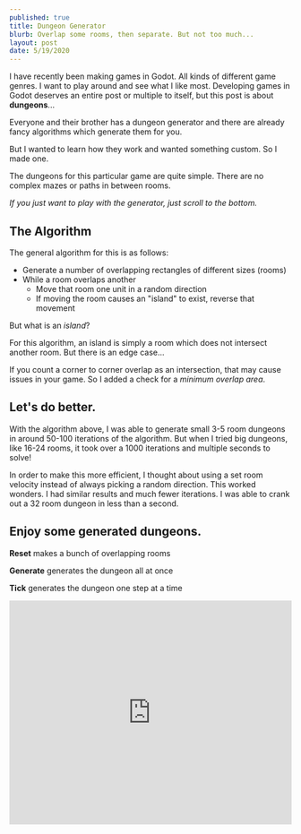 ```yaml
---
published: true
title: Dungeon Generator
blurb: Overlap some rooms, then separate. But not too much...
layout: post
date: 5/19/2020
---
```


I have recently been making games in Godot. All kinds of different game genres. I want to play around and see what I like most. Developing games in Godot deserves an entire post or multiple to itself, but this post is about **dungeons**...

Everyone and their brother has a dungeon generator and there are already fancy algorithms which generate them for you.

But I wanted to learn how they work and wanted something custom. So I made one.

The dungeons for this particular game are quite simple. There are no complex mazes or paths in between rooms.

_If you just want to play with the generator, just scroll to the bottom._

## The Algorithm

The general algorithm for this is as follows:

- Generate a number of overlapping rectangles of different sizes (rooms)
- While a room overlaps another
  - Move that room one unit in a random direction
  - If moving the room causes an "island" to exist, reverse that movement

But what is an _island_?

For this algorithm, an island is simply a room which does not intersect another room. But there is an edge case...

If you count a corner to corner overlap as an intersection, that may cause issues in your game. So I added a check for a _minimum overlap area_.

## Let's do better.

With the algorithm above, I was able to generate small 3-5 room dungeons in around 50-100 iterations of the algorithm. But when I tried big dungeons, like 16-24 rooms, it took over a 1000 iterations and multiple seconds to solve!

In order to make this more efficient, I thought about using a set room velocity instead of always picking a random direction. This worked wonders. I had similar results and much fewer iterations. I was able to crank out a 32 room dungeon in less than a second.

## Enjoy some generated dungeons.

**Reset** makes a bunch of overlapping rooms

**Generate** generates the dungeon all at once

**Tick** generates the dungeon one step at a time

<iframe style="width: 100%; height: 400px;" src="https://jsfiddle.net/dijs/196mbuyp/embedded/result" allowfullscreen="allowfullscreen" frameborder="0"></iframe>
